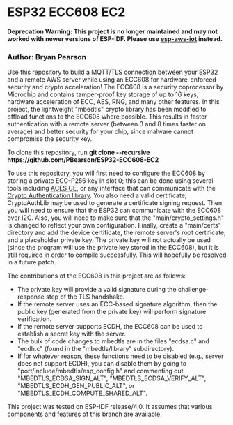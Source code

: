# ESP32 ECC608 EC2

**Deprecation Warning: This project is no longer maintained and may not worked with newer versions of ESP-IDF. Please use [esp-aws-iot](https://github.com/PBearson/esp-aws-iot) instead.**

### Author: Bryan Pearson

Use this repository to build a MQTT/TLS connection between your ESP32 and a remote AWS server while using an ECC608 for hardware-enforced security and crypto acceleration! The ECC608 is a security coprocessor by Microchip and contains tamper-proof key storage of up to 16 keys, hardware acceleration of ECC, AES, RNG, and many other features. In this project, the lightweight "mbedtls" crypto library has been modified to offload functions to the ECC608 where possible. This results in faster authentication with a remote server (between 3 and 8 times faster on average) and better security for your chip, since malware cannot compromise the security key.

To clone this repository, run **git clone --recursive https<span></span>://github.com/PBearson/ESP32-ECC608-EC2**

To use this repository, you will first need to configure the ECC608 by storing a private ECC-P256 key in slot 0; this can be done using several tools including [ACES CE](https://www.microchip.com/DevelopmentTools/ProductDetails/PartNO/Atmel%20Crypto%20%20Studio%20(ACES)), or any interface that can communicate with the [Crypto Authentication library](https://github.com/MicrochipTech/cryptoauthlib). You also need a valid certificate; CryptoAuthLib may be used to generate a certificate signing request. Then you will need to ensure that the ESP32 can communicate with the ECC608 over I2C. Also, you will need to make sure that the "main/crypto_settings.h" is changed to reflect your own configuration. Finally, create a "main/certs" directory and add the device certificate, the remote server's root certificate, and a placeholder private key. The private key will not actually be used (since the program will use the private key stored in the ECC608), but it is still required in order to compile successfully. This will hopefully be resolved in a future patch.

The contributions of the ECC608 in this project are as follows:
- The private key will provide a valid signature during the challenge-response step of the TLS handshake.
- If the remote server uses an ECC-based signature algorithm, then the public key (generated from the private key) will perform signature verification.
- If the remote server supports ECDH, the ECC608 can be used to establish a secret key with the server. 
- The bulk of code changes to mbedtls are in the files "ecdsa.c" and "ecdh.c" (found in the "mbedtls/library" subdirectory).
- If for whatever reason, these functions need to be disabled (e.g., server does not support ECDH), you can disable them by going to "port/include/mbedtls/esp_config.h" and commenting out "MBEDTLS_ECDSA_SIGN_ALT", "MBEDTLS_ECDSA_VERIFY_ALT", "MBEDTLS_ECDH_GEN_PUBLIC_ALT", or "MBEDTLS_ECDH_COMPUTE_SHARED_ALT".

This project was tested on ESP-IDF release/4.0. It assumes that various components and features of this branch are available.
